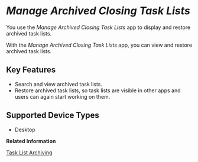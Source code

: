 <!-- loio9d9c6293f6b848e7b374ee0f281d973e -->

# *Manage Archived Closing Task Lists*

You use the *Manage Archived Closing Task Lists* app to display and restore archived task lists.



With the *Manage Archived Closing Task Lists* app, you can view and restore archived task lists.



<a name="loio9d9c6293f6b848e7b374ee0f281d973e__section_usc_dds_nzb"/>

## Key Features



-   Search and view archived task lists.
-   Restore archived task lists, so task lists are visible in other apps and users can again start working on them.



<a name="loio9d9c6293f6b848e7b374ee0f281d973e__section_twk_bjs_nzb"/>

## Supported Device Types

-   Desktop


**Related Information**  


[Task List Archiving](task-list-archiving-032bb8e.md "Understand how archiving and restoring in SAP Advanced Financial Closing works.")

